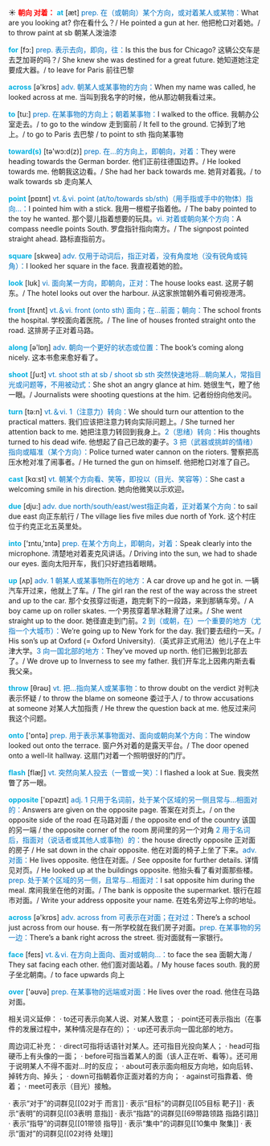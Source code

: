 ☀ <font color="red">**朝向 对着：**</font>
<font color="sky blue">**at**</font> [æt] 
<font color="#0070c0">prep. 在（或朝向）某个方向，或对着某人或某物：</font>What are you looking at? 你在看什么？/ He pointed a gun at her. 他把枪口对着她。/ to throw paint at sb 朝某人泼油漆

<font color="sky blue">**for**</font> [fɔ:] 
<font color="#0070c0">prep. 表示去向，即向，往：</font>Is this the bus for Chicago? 这辆公交车是去芝加哥的吗？/ She knew she was destined for a great future. 她知道她注定要成大器。/ to leave for Paris 前往巴黎

<font color="sky blue">**across**</font> [ə'krɒs] 
<font color="#0070c0">adv. 朝某人或某事物的方向：</font>When my name was called, he looked across at me. 当叫到我名字的时候，他从那边朝我看过来。

<font color="sky blue">**to**</font> [tu:] 
<font color="#0070c0">prep. 在某事物的方向上；朝着某事物：</font>I walked to the office. 我朝办公室走去。/ to go to the window 走到窗前 / It fell to the ground. 它掉到了地上。/ to go to Paris 去巴黎 / to point to sth 指向某事物

<font color="sky blue">**toward(s)**</font> [tə'wɔ:d(z)] 
<font color="#0070c0">prep. 在…的方向上，即朝向，对着：</font>They were heading towards the German border. 他们正前往德国边界。/ He looked towards me. 他朝我这边看。/ She had her back towards me. 她背对着我。/ to walk towards sb 走向某人

<font color="sky blue">**point**</font> [pɒɪnt] 
<font color="#0070c0">vt.＆vi. point (at/to/towards sb/sth)（用手指或手中的物体）指向…：</font>I pointed him with a stick. 我用一根棍子指着他。/ The baby pointed to the toy he wanted. 那个婴儿指着想要的玩具。<font color="#0070c0">vi. 对着或朝向某个方向：</font>A compass needle points South. 罗盘指针指向南方。/ The signpost pointed straight ahead. 路标直指前方。

<font color="sky blue">**square**</font> [skweə] 
<font color="#0070c0">adv. 仅用于动词后，指正对着，没有角度地（没有锐角或钝角）：</font>I looked her square in the face. 我直视着她的脸。

<font color="sky blue">**look**</font> [lʊk] 
<font color="#0070c0">vi. 面向某一方向，即朝向，正对：</font>The house looks east. 这房子朝东。/ The hotel looks out over the harbour. 从这家旅馆朝外看可俯视港湾。

<font color="sky blue">**front**</font> [frʌnt] 
<font color="#0070c0">vt.＆vi. front (onto sth) 面向；在…前面；朝向：</font>The school fronts the hospital. 学校面向着医院。/ The line of houses fronted straight onto the road. 这排房子正对着马路。

<font color="sky blue">**along**</font> [ə'lɒŋ] 
<font color="#0070c0">adv. 朝向一个更好的状态或位置：</font>The book’s coming along nicely. 这本书愈来愈好看了。

<font color="sky blue">**shoot**</font> [ʃu:t] 
<font color="#0070c0">vt. shoot sth at sb / shoot sb sth 突然快速地将…朝向某人，常指目光或问题等，不用被动式：</font>She shot an angry glance at him. 她很生气，瞪了他一眼。/ Journalists were shooting questions at the him. 记者纷纷向他发问。

<font color="sky blue">**turn**</font> [tə:n] 
<font color="#0070c0">vt.＆vi. 1（注意力）转向：</font>We should turn our attention to the practical matters. 我们应该把注意力转向实际问题上。/ She turned her attention back to me. 她把注意力转回到我身上。<font color="#0070c0">2（思绪）转向：</font>His thoughts turned to his dead wife. 他想起了自己已故的妻子。<font color="#0070c0">3 把（武器或挑衅的情绪）指向或瞄准（某个方向）：</font>Police turned water cannon on the rioters. 警察把高压水枪对准了闹事者。/ He turned the gun on himself. 他把枪口对准了自己。

<font color="sky blue">**cast**</font> [kɑːst] 
<font color="#0070c0">vt. 朝某个方向看、笑等，即投以（目光、笑容等）：</font>She cast a welcoming smile in his direction. 她向他微笑以示欢迎。

<font color="sky blue">**due**</font> [dju:] 
<font color="#0070c0">adv. due north/south/east/west指正向着，正对着某个方向：</font>to sail due east 向正东航行 / The village lies five miles due north of York. 这个村庄位于约克正北五英里处。

<font color="sky blue">**into**</font> ['ɪntu,'ɪntə] 
<font color="#0070c0">prep. 在某个方向上，即朝向，对着：</font>Speak clearly into the microphone. 清楚地对着麦克风讲话。/ Driving into the sun, we had to shade our eyes. 面向太阳开车，我们只好遮挡着眼睛。

<font color="sky blue">**up**</font> [ʌp] 
<font color="#0070c0">adv. 1 朝某人或某事物所在的地方：</font>A car drove up and he got in. 一辆汽车开过来，他就上了车。/ The girl ran the rest of the way across the street and up to the car. 那个女孩穿过街道，跑完剩下的一段路，来到那辆车旁。/ A boy came up on roller skates. 一个男孩穿着旱冰鞋滑了过来。/ She went straight up to the door. 她径直走到门前。<font color="#0070c0">2 到（或朝，在）一个重要的地方（尤指一个大城市）：</font>We’re going up to New York for the day. 我们要去纽约一天。/ His son’s up at Oxford (= Oxford University).（英式非正式用法）他儿子在上牛津大学。<font color="#0070c0">3 向一国北部的地方：</font>They’ve moved up north. 他们已搬到北部去了。/ We drove up to Inverness to see my father. 我们开车北上因弗内斯去看我父亲。

<font color="sky blue">**throw**</font> [θrəʊ] 
<font color="#0070c0">vt. 把…指向某人或某事物：</font>to throw doubt on the verdict 对判决表示怀疑 / to throw the blame on someone 委过于人 / to throw accusations at someone 对某人大加指责 / He threw the question back at me. 他反过来问我这个问题。

<font color="sky blue">**onto**</font> ['ɒntə] 
<font color="#0070c0">prep. 用于表示某事物面对、面向或朝向某个方向：</font>The window looked out onto the terrace. 窗户外对着的是露天平台。/ The door opened onto a well-lit hallway. 这扇门对着一个照明很好的门厅。

<font color="sky blue">**flash**</font> [flæʃ] 
<font color="#0070c0">vt. 突然向某人投去（一瞥或一笑）：</font>I flashed a look at Sue. 我突然瞥了苏一眼。

<font color="sky blue">**opposite**</font> ['ɒpəzɪt] 
<font color="#0070c0">adj. 1 只用于名词前，处于某个区域的另一侧且常与…相面对的：</font>Answers are given on the opposite page. 答案在对页上。/ on the opposite side of the road 在马路对面 / the opposite end of the country 该国的另一端 / the opposite corner of the room 房间里的另一个对角 <font color="#0070c0">2 用于名词后，指面对（说话者或其他人或事物）的：</font>the house directly opposite 正对面的房子 / He sat down in the chair opposite. 他在对面的椅子上坐了下来。<font color="#0070c0">adv. 对面：</font>He lives opposite. 他住在对面。/ See opposite for further details. 详情见对页。/ He looked up at the buildings opposite. 他抬头看了看对面那些楼。<font color="#0070c0">prep. 处于某个区域的另一侧，且常与…相面对：</font>I sat opposite him during the meal. 席间我坐在他的对面。/ The bank is opposite the supermarket. 银行在超市对面。/ Write your address opposite your name. 在姓名旁边写上你的地址。

<font color="sky blue">**across**</font> [ə'krɒs] 
<font color="#0070c0">adv. across from 可表示在对面；在对过：</font>There’s a school just across from our house. 有一所学校就在我们房子对面。<font color="#0070c0">prep. 在某事物的另一边：</font>There’s a bank right across the street. 街对面就有一家银行。

<font color="sky blue">**face**</font> [feɪs] 
<font color="#0070c0">vt.＆vi. 在方向上面向、面对或朝向…：</font>to face the sea 面朝大海 / They sat facing each other. 他们面对面站着。/ My house faces south. 我的房子坐北朝南。/ to face upwards 向上

<font color="sky blue">**over**</font> ['əʊvə] 
<font color="#0070c0">prep. 在某事物的远端或对面：</font>He lives over the road. 他住在马路对面。

相关词义延伸：
· to还可表示向某人说、对某人致意；
· point还可表示指出（在事件的发展过程中，某种情况是存在的）；
· up还可表示向一国北部的地方。

周边词汇补充：
· direct可指将话语针对某人。还可指目光投向某人；
· head可指硬币上有头像的一面；
· before可指当着某人的面（该人正在听、看等）。还可用于说明某人不得不面对…时的反应；
· about可表示面向相反方向地，如向后转、掉转方向、掉头；
· down可指朝着你正面对着的方向；
· against可指靠着、倚着；
· meet可表示（目光）接触。

· 表示“对于”的词群见[[02对于 而言]]
· 表示“目标”的词群见[[05目标 靶子]]
· 表示“表明”的词群见[[03表明 意指]]
· 表示“指路”的词群见[[69带路领路 指路引路]]
· 表示“指导”的词群见[[01带领 指导]]
· 表示“集中”的词群见[[10集中 聚集]]
· 表示“面对”的词群见[[02对待 处理]]